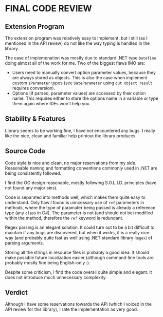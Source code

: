 # FINAL CODE REVIEW

## Extension Program

The extension program was relatively easy to implement, but I still (as I mentioned in the API review) do not like the way typing is handled in the library.

The ease of implemenation was mostly due to standard .NET type `DateTime` doing almost all of the work for me. Two of the biggest flaws IMO are:
+ Users need to manually convert option parameter values, because they are always stored as objects. This is also the case when implement custom `IParameter` types   (see `DateParameter` using `out object result` requires conversion).
+ Options (if parsed, parameter values) are accessed by their option name. This requires either to store the options name in a variable or type them again where IDEs won't help you.

## Stability & Features

Library seems to be working fine, I have not encountered any bugs. I really like the nice, clean and familiar help printout the library produces. 

## Source Code

Code style is nice and clean, no major reservations from my side. Reasonable naming and formatting conventions commonly used in .NET are being consistently followed. 

I find the OO design reasonable, mostly following S.O.L.I.D. principles (have not found any major sins). 

Code is separated into methods well, which makes them quite easy to understand. Only flaw I found is unncessary use of `ref` parameters in methods, where the type of paramater being passed is already a reference type (any `class` in C#). The parameter is not (and should not be) modified within the method, therefore the `ref` keyword is redundant.

Regex parsing is an elegant solution. It could turn out to be a bit difficult to maintain if any bugs are discovered, but when it works, it is a really nice way (and probably quite fast as well using .NET standard library `Regex`) of parsing arguments.

Storing all the strings in resource files is probably a good idea. It should make possible future localization easier (although command-line tools are probably mostly fine being English-only :).

Despite some criticism, I find the code overall quite simple and elegant. It does not introduce much unnecessary complexity.

## Verdict

Although I have some reservations towards the API (which I voiced in the API review for this library), I rate the implementation as very good. 

